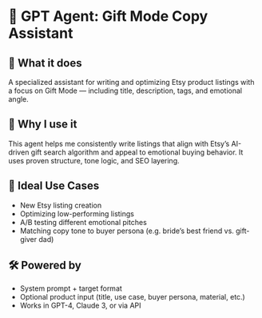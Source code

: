 # 🎁 GPT Agent: Gift Mode Copy Assistant

## 🧠 What it does
A specialized assistant for writing and optimizing Etsy product listings with a focus on Gift Mode — including title, description, tags, and emotional angle.

## 💼 Why I use it
This agent helps me consistently write listings that align with Etsy’s AI-driven gift search algorithm and appeal to emotional buying behavior. It uses proven structure, tone logic, and SEO layering.

## 🎯 Ideal Use Cases
- New Etsy listing creation  
- Optimizing low-performing listings  
- A/B testing different emotional pitches  
- Matching copy tone to buyer persona (e.g. bride’s best friend vs. gift-giver dad)

## 🛠️ Powered by
- System prompt + target format  
- Optional product input (title, use case, buyer persona, material, etc.)  
- Works in GPT-4, Claude 3, or via API
